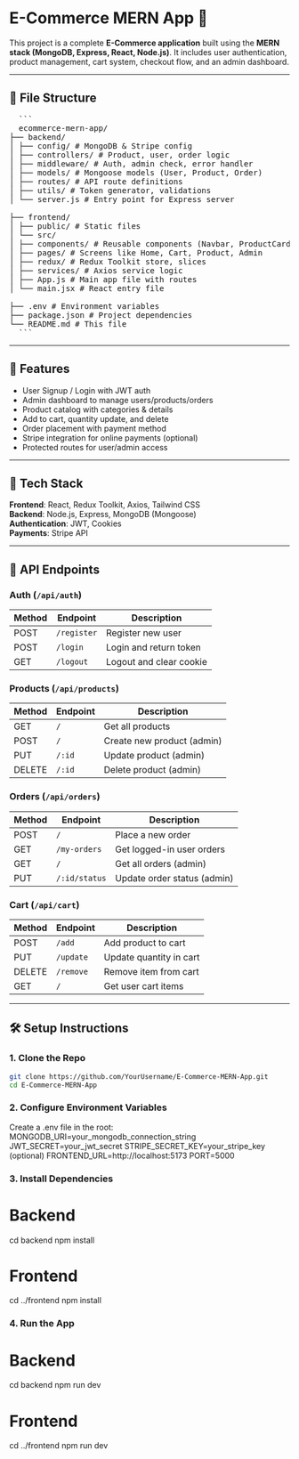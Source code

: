 # E-Commerce MERN App 🛒

This project is a complete **E-Commerce application** built using the **MERN stack (MongoDB, Express, React, Node.js)**. It includes user authentication, product management, cart system, checkout flow, and an admin dashboard.

---

## 📁 File Structure

<pre>
  ```
  ecommerce-mern-app/
├── backend/
│ ├── config/ # MongoDB & Stripe config
│ ├── controllers/ # Product, user, order logic
│ ├── middleware/ # Auth, admin check, error handler
│ ├── models/ # Mongoose models (User, Product, Order)
│ ├── routes/ # API route definitions
│ ├── utils/ # Token generator, validations
│ └── server.js # Entry point for Express server

├── frontend/
│ ├── public/ # Static files
│ └── src/
│ ├── components/ # Reusable components (Navbar, ProductCard)
│ ├── pages/ # Screens like Home, Cart, Product, Admin
│ ├── redux/ # Redux Toolkit store, slices
│ ├── services/ # Axios service logic
│ ├── App.js # Main app file with routes
│ └── main.jsx # React entry file

├── .env # Environment variables
├── package.json # Project dependencies
└── README.md # This file
  ```
</pre>


---

## 🔐 Features

- User Signup / Login with JWT auth
- Admin dashboard to manage users/products/orders
- Product catalog with categories & details
- Add to cart, quantity update, and delete
- Order placement with payment method
- Stripe integration for online payments (optional)
- Protected routes for user/admin access

---

## 🚀 Tech Stack

**Frontend**: React, Redux Toolkit, Axios, Tailwind CSS  
**Backend**: Node.js, Express, MongoDB (Mongoose)  
**Authentication**: JWT, Cookies  
**Payments**: Stripe API

---

## 🔌 API Endpoints

### Auth (`/api/auth`)
| Method | Endpoint        | Description             |
|--------|------------------|-------------------------|
| POST   | `/register`      | Register new user       |
| POST   | `/login`         | Login and return token  |
| GET    | `/logout`        | Logout and clear cookie |

### Products (`/api/products`)
| Method | Endpoint          | Description              |
|--------|-------------------|--------------------------|
| GET    | `/`               | Get all products         |
| POST   | `/`               | Create new product (admin) |
| PUT    | `/:id`            | Update product (admin)   |
| DELETE | `/:id`            | Delete product (admin)   |

### Orders (`/api/orders`)
| Method | Endpoint         | Description                 |
|--------|------------------|-----------------------------|
| POST   | `/`              | Place a new order           |
| GET    | `/my-orders`     | Get logged-in user orders   |
| GET    | `/`              | Get all orders (admin)      |
| PUT    | `/:id/status`    | Update order status (admin) |

### Cart (`/api/cart`)
| Method | Endpoint   | Description               |
|--------|------------|---------------------------|
| POST   | `/add`     | Add product to cart       |
| PUT    | `/update`  | Update quantity in cart   |
| DELETE | `/remove`  | Remove item from cart     |
| GET    | `/`        | Get user cart items       |

---

## 🛠 Setup Instructions

### 1. Clone the Repo

```bash
git clone https://github.com/YourUsername/E-Commerce-MERN-App.git
cd E-Commerce-MERN-App
```

### 2. Configure Environment Variables
Create a .env file in the root:
MONGODB_URI=your_mongodb_connection_string
JWT_SECRET=your_jwt_secret
STRIPE_SECRET_KEY=your_stripe_key (optional)
FRONTEND_URL=http://localhost:5173
PORT=5000

### 3. Install Dependencies
# Backend
cd backend
npm install

# Frontend
cd ../frontend
npm install

### 4. Run the App
# Backend
cd backend
npm run dev

# Frontend
cd ../frontend
npm run dev

